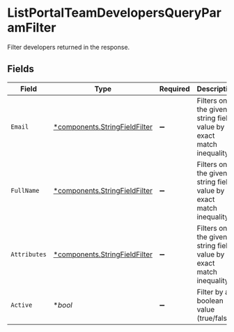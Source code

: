 # ListPortalTeamDevelopersQueryParamFilter

Filter developers returned in the response.


## Fields

| Field                                                                         | Type                                                                          | Required                                                                      | Description                                                                   |
| ----------------------------------------------------------------------------- | ----------------------------------------------------------------------------- | ----------------------------------------------------------------------------- | ----------------------------------------------------------------------------- |
| `Email`                                                                       | [*components.StringFieldFilter](../../models/components/stringfieldfilter.md) | :heavy_minus_sign:                                                            | Filters on the given string field value by exact match inequality.            |
| `FullName`                                                                    | [*components.StringFieldFilter](../../models/components/stringfieldfilter.md) | :heavy_minus_sign:                                                            | Filters on the given string field value by exact match inequality.            |
| `Attributes`                                                                  | [*components.StringFieldFilter](../../models/components/stringfieldfilter.md) | :heavy_minus_sign:                                                            | Filters on the given string field value by exact match inequality.            |
| `Active`                                                                      | **bool*                                                                       | :heavy_minus_sign:                                                            | Filter by a boolean value (true/false).                                       |